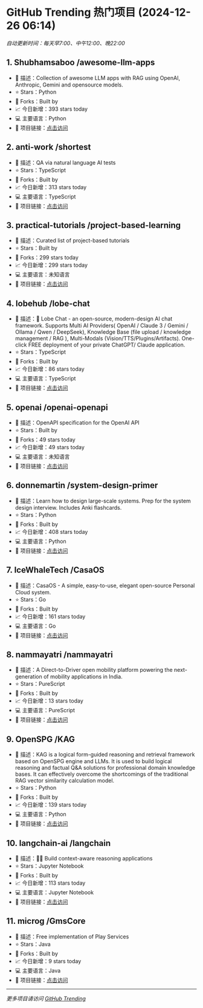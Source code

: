 # GitHub Trending 热门项目 (2024-12-26 06:14)

*自动更新时间：每天早7:00、中午12:00、晚22:00*

## 1. Shubhamsaboo /awesome-llm-apps
- 📝 描述：Collection of awesome LLM apps with RAG using OpenAI, Anthropic, Gemini and opensource models.
- ⭐ Stars：Python
- 🔱 Forks：Built by
- 📈 今日新增：393 stars today
- 💻 主要语言：Python
- 🔗 项目链接：[点击访问](https://github.com/Shubhamsaboo/awesome-llm-apps)

## 2. anti-work /shortest
- 📝 描述：QA via natural language AI tests
- ⭐ Stars：TypeScript
- 🔱 Forks：Built by
- 📈 今日新增：313 stars today
- 💻 主要语言：TypeScript
- 🔗 项目链接：[点击访问](https://github.com/anti-work/shortest)

## 3. practical-tutorials /project-based-learning
- 📝 描述：Curated list of project-based tutorials
- ⭐ Stars：Built by
- 🔱 Forks：299 stars today
- 📈 今日新增：299 stars today
- 💻 主要语言：未知语言
- 🔗 项目链接：[点击访问](https://github.com/practical-tutorials/project-based-learning)

## 4. lobehub /lobe-chat
- 📝 描述：🤯 Lobe Chat - an open-source, modern-design AI chat framework. Supports Multi AI Providers( OpenAI / Claude 3 / Gemini / Ollama / Qwen / DeepSeek), Knowledge Base (file upload / knowledge management / RAG ), Multi-Modals (Vision/TTS/Plugins/Artifacts). One-click FREE deployment of your private ChatGPT/ Claude application.
- ⭐ Stars：TypeScript
- 🔱 Forks：Built by
- 📈 今日新增：86 stars today
- 💻 主要语言：TypeScript
- 🔗 项目链接：[点击访问](https://github.com/lobehub/lobe-chat)

## 5. openai /openai-openapi
- 📝 描述：OpenAPI specification for the OpenAI API
- ⭐ Stars：Built by
- 🔱 Forks：49 stars today
- 📈 今日新增：49 stars today
- 💻 主要语言：未知语言
- 🔗 项目链接：[点击访问](https://github.com/openai/openai-openapi)

## 6. donnemartin /system-design-primer
- 📝 描述：Learn how to design large-scale systems. Prep for the system design interview. Includes Anki flashcards.
- ⭐ Stars：Python
- 🔱 Forks：Built by
- 📈 今日新增：408 stars today
- 💻 主要语言：Python
- 🔗 项目链接：[点击访问](https://github.com/donnemartin/system-design-primer)

## 7. IceWhaleTech /CasaOS
- 📝 描述：CasaOS - A simple, easy-to-use, elegant open-source Personal Cloud system.
- ⭐ Stars：Go
- 🔱 Forks：Built by
- 📈 今日新增：161 stars today
- 💻 主要语言：Go
- 🔗 项目链接：[点击访问](https://github.com/IceWhaleTech/CasaOS)

## 8. nammayatri /nammayatri
- 📝 描述：A Direct-to-Driver open mobility platform powering the next-generation of mobility applications in India.
- ⭐ Stars：PureScript
- 🔱 Forks：Built by
- 📈 今日新增：13 stars today
- 💻 主要语言：PureScript
- 🔗 项目链接：[点击访问](https://github.com/nammayatri/nammayatri)

## 9. OpenSPG /KAG
- 📝 描述：KAG is a logical form-guided reasoning and retrieval framework based on OpenSPG engine and LLMs. It is used to build logical reasoning and factual Q&A solutions for professional domain knowledge bases. It can effectively overcome the shortcomings of the traditional RAG vector similarity calculation model.
- ⭐ Stars：Python
- 🔱 Forks：Built by
- 📈 今日新增：139 stars today
- 💻 主要语言：Python
- 🔗 项目链接：[点击访问](https://github.com/OpenSPG/KAG)

## 10. langchain-ai /langchain
- 📝 描述：🦜🔗 Build context-aware reasoning applications
- ⭐ Stars：Jupyter Notebook
- 🔱 Forks：Built by
- 📈 今日新增：113 stars today
- 💻 主要语言：Jupyter Notebook
- 🔗 项目链接：[点击访问](https://github.com/langchain-ai/langchain)

## 11. microg /GmsCore
- 📝 描述：Free implementation of Play Services
- ⭐ Stars：Java
- 🔱 Forks：Built by
- 📈 今日新增：9 stars today
- 💻 主要语言：Java
- 🔗 项目链接：[点击访问](https://github.com/microg/GmsCore)


---
*更多项目请访问 [GitHub Trending](https://github.com/trending)*